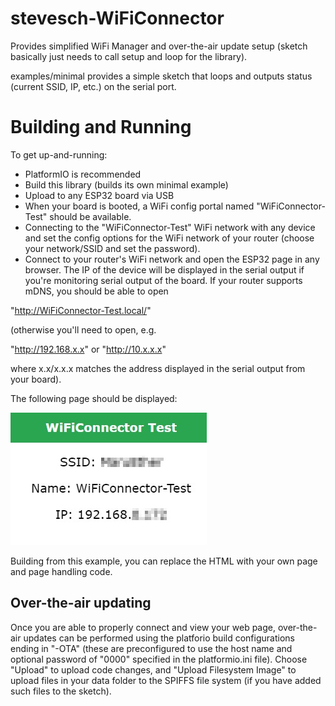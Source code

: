 # stevesch-WiFiConnector

Provides simplified WiFi Manager and over-the-air update setup (sketch basically just needs to call setup and loop for the library).

examples/minimal provides a simple sketch that loops and outputs status (current SSID, IP, etc.) on the serial port.

# Building and Running

To get up-and-running:
- PlatformIO is recommended
- Build this library (builds its own minimal example)
- Upload to any ESP32 board via USB
- When your board is booted, a WiFi config portal named "WiFiConnector-Test" should be available.
- Connecting to the "WiFiConnector-Test" WiFi network with any device and set the config options for the WiFi network of your router (choose your network/SSID and set the password).
- Connect to your router's WiFi network and open the ESP32 page in any browser.  The IP of the device will be displayed in the serial output if you're monitoring serial output of the board.  If your router supports mDNS, you should be able to open

"http://WiFiConnector-Test.local/"

(otherwise you'll need to open, e.g.

"http://192.168.x.x" or "http://10.x.x.x"

where x.x/x.x.x matches the address displayed in the serial output from your board).

The following page should be displayed:

![Example Screencap](examples/minimal/example-minimal-screencap.jpg)

Building from this example, you can replace the HTML with your own page and page handling code.

## Over-the-air updating

Once you are able to properly connect and view your web page, over-the-air updates can be performed using the platforio build configurations ending in "-OTA" (these are preconfigured to use the host name and optional password of "0000" specified in the platformio.ini file).
Choose "Upload" to upload code changes, and "Upload Filesystem Image" to upload files in your data folder to the SPIFFS file system (if you have added such files to the sketch).
